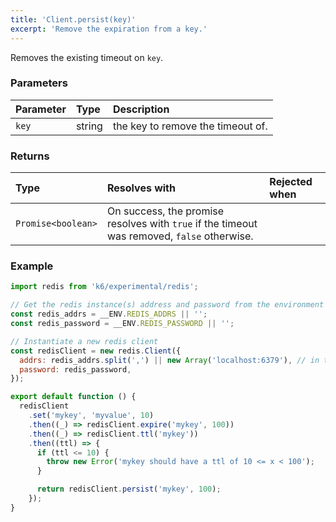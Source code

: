 ```yaml
---
title: 'Client.persist(key)'
excerpt: 'Remove the expiration from a key.'
---
```


Removes the existing timeout on `key`.

### Parameters

| Parameter | Type   | Description                       |
| :-------- | :----- | :-------------------------------- |
| `key`     | string | the key to remove the timeout of. |


### Returns

| Type               | Resolves with                                                                               | Rejected when |
| :----------------- | :------------------------------------------------------------------------------------------ | :------------ |
| `Promise<boolean>` | On success, the promise resolves with `true` if the timeout was removed, `false` otherwise. |               |

### Example

<CodeGroup labels={[]}>

```javascript
import redis from 'k6/experimental/redis';

// Get the redis instance(s) address and password from the environment
const redis_addrs = __ENV.REDIS_ADDRS || '';
const redis_password = __ENV.REDIS_PASSWORD || '';

// Instantiate a new redis client
const redisClient = new redis.Client({
  addrs: redis_addrs.split(',') || new Array('localhost:6379'), // in the form of 'host:port', separated by commas
  password: redis_password,
});

export default function () {
  redisClient
    .set('mykey', 'myvalue', 10)
    .then((_) => redisClient.expire('mykey', 100))
    .then((_) => redisClient.ttl('mykey'))
    .then((ttl) => {
      if (ttl <= 10) {
        throw new Error('mykey should have a ttl of 10 <= x < 100');
      }

      return redisClient.persist('mykey', 100);
    });
}
```

</CodeGroup>